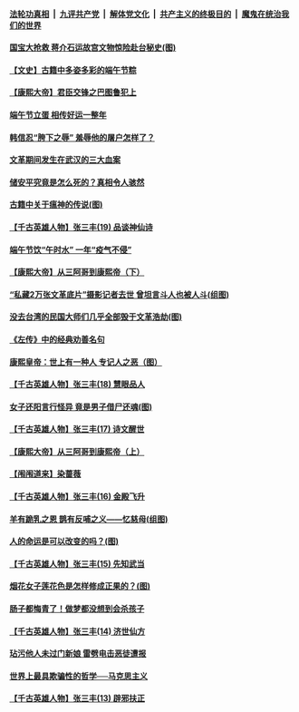 ####  [法轮功真相](../../../../basic/blob/master/README.md?t=06270031) &nbsp;|&nbsp; [九评共产党](../../../../9ping.md/blob/master/README.md?t=06270031) &nbsp;|&nbsp; [解体党文化](../../../../jtdwh.md/blob/master/README.md?t=06270031)  &nbsp;|&nbsp; [共产主义的终极目的](../../../../gczydzjmd.md/blob/master/README.md?t=06270031) &nbsp;|&nbsp; [魔鬼在统治我们的世界](../../../../mgztzwmdsj.md/blob/master/README.md?t=06270031) 

#### [国宝大抢救 蒋介石运故宫文物惊险赴台秘史(图)](../pages/prog647/a102879919.md?t=06270031) 

#### [【文史】古籍中多姿多彩的端午节粽](../pages/prog647/a102879828.md?t=06270031) 

#### [【康熙大帝】君臣交锋之巴图鲁犯上](../pages/prog647/a102879753.md?t=06270031) 

#### [端午节立蛋 相传好运一整年](../pages/prog647/a102879414.md?t=06270031) 

#### [韩信忍“胯下之辱” 羞辱他的屠户怎样了？](../pages/prog647/a102879267.md?t=06270031) 

#### [文革期间发生在武汉的三大血案](../pages/prog647/a102879261.md?t=06270031) 

#### [储安平究竟是怎么死的？真相令人骇然](../pages/prog647/a102879255.md?t=06270031) 

#### [古籍中关于瘟神的传说(图)](../pages/prog647/a102879183.md?t=06270031) 

#### [【千古英雄人物】张三丰(19) 品谈神仙诗](../pages/prog647/a102879036.md?t=06270031) 

#### [端午节饮“午时水” 一年“疫气不侵”](../pages/prog647/a102878487.md?t=06270031) 

#### [【康熙大帝】从三阿哥到康熙帝（下）](../pages/prog647/a102878867.md?t=06270031) 

#### [“私藏2万张文革底片”摄影记者去世 曾坦言斗人也被人斗(组图)](../pages/prog647/a102878442.md?t=06270031) 

#### [没去台湾的民国大师们几乎全部毁于文革浩劫(图)](../pages/prog647/a102878438.md?t=06270031) 

#### [《左传》中的经典劝善名句](../pages/prog647/a102877510.md?t=06270031) 

#### [康熙皇帝：世上有一种人 专记人之恶（图）](../pages/prog647/a102877478.md?t=06270031) 

#### [【千古英雄人物】张三丰(18) 慧眼品人](../pages/prog647/a102877321.md?t=06270031) 

#### [女子还阳言行怪异 竟是男子借尸还魂(图)](../pages/prog647/a102876593.md?t=06270031) 

#### [【千古英雄人物】张三丰(17) 诗文醒世](../pages/prog647/a102876526.md?t=06270031) 

#### [【康熙大帝】从三阿哥到康熙帝（上）](../pages/prog647/a102876250.md?t=06270031) 

#### [【闱闱道来】染蔷薇](../pages/prog647/a102876076.md?t=06270031) 

#### [【千古英雄人物】张三丰(16) 金殿飞升](../pages/prog647/a102876032.md?t=06270031) 

#### [羊有跪乳之恩 鹊有反哺之义——忆慈母(组图)](../pages/prog647/a102875584.md?t=06270031) 

#### [人的命运是可以改变的吗？(图)](../pages/prog647/a102875576.md?t=06270031) 

#### [【千古英雄人物】张三丰(15) 先知武当](../pages/prog647/a102875425.md?t=06270031) 

#### [烟花女子莲花色是怎样修成正果的？(图)](../pages/prog647/a102874724.md?t=06270031) 

#### [肠子都悔青了！做梦都没想到会杀孩子](../pages/prog647/a102874720.md?t=06270031) 

#### [【千古英雄人物】张三丰(14) 济世仙方](../pages/prog647/a102874590.md?t=06270031) 

#### [玷污他人未过门新娘 雷劈电击恶徒遭报](../pages/prog647/a102873878.md?t=06270031) 

#### [世界上最具欺骗性的哲学──马克思主义](../pages/prog647/a102873869.md?t=06270031) 

#### [【千古英雄人物】张三丰(13) 辟邪扶正](../pages/prog647/a102873790.md?t=06270031) 

